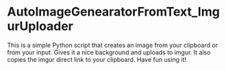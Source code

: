 # AutoImageGenearatorFromText_ImgurUploader
This is a simple Python script that creates an image from your clipboard or from your input. Gives it a nice background and uploads to imgur. It also copies the imgur direct link to your clipboard. Have fun using it!
